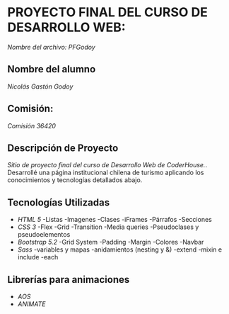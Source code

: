 # PROYECTO FINAL DEL CURSO DE DESARROLLO WEB: 
*Nombre del archivo: PFGodoy*

## Nombre del alumno
*Nicolás Gastón Godoy*

## Comisión: 
*Comisión 36420*

## Descripción de Proyecto
*Sitio de proyecto final del curso de _Desarrollo Web_ de CoderHouse.*. Desarrollé una página institucional chilena de turismo aplicando los conocimientos y tecnologías detallados abajo.

## Tecnologías Utilizadas
- *HTML 5*
    -Listas
    -Imagenes
    -Clases
    -iFrames
    -Párrafos
    -Secciones
- *CSS 3*
    -Flex
    -Grid
    -Transition
    -Media queries
    -Pseudoclases y pseudoelementos
- *Bootstrap 5.2*
    -Grid System
    -Padding
    -Margin
    -Colores
    -Navbar
- *Sass*
    -variables y mapas
    -anidamientos (nesting y &)
    -extend
    -mixin e include
    -each

## Librerías para animaciones
- *AOS*
- *ANIMATE*